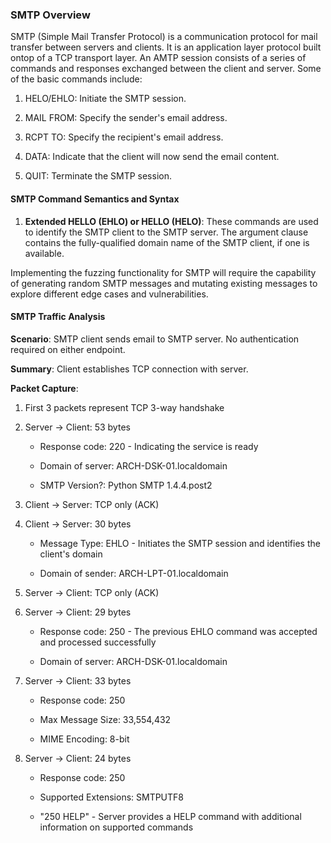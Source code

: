 ### SMTP Overview

SMTP (Simple Mail Transfer Protocol) is a communication protocol for mail transfer between servers and clients. It is an application layer protocol built ontop of a TCP transport layer. An AMTP session consists of a series of commands and responses exchanged between the client and server. Some of the basic commands include:

1. HELO/EHLO: Initiate the SMTP session.

2. MAIL FROM: Specify the sender's email address.

3. RCPT TO: Specify the recipient's email address.

4. DATA: Indicate that the client will now send the email content. 

5. QUIT: Terminate the SMTP session.



#### SMTP Command Semantics and Syntax

1. **Extended HELLO (EHLO) or HELLO (HELO)**: These commands are used to identify the SMTP client to the SMTP server. The argument clause contains the fully-qualified domain name of the SMTP client, if one is available. 



Implementing the fuzzing functionality for SMTP will require the capability of generating random SMTP messages and mutating existing messages to explore different edge cases and vulnerabilities. 

#### SMTP Traffic Analysis

**Scenario**: SMTP client sends email to SMTP server. No authentication required on either endpoint.

**Summary**: Client establishes TCP connection with server.

**Packet Capture**: 

1. First 3 packets represent TCP 3-way handshake

2. Server -> Client: 53 bytes
   
   * Response code: 220 - Indicating the service is ready
   
   * Domain of server: ARCH-DSK-01.localdomain
   
   * SMTP Version?: Python SMTP 1.4.4.post2

3. Client -> Server: TCP only (ACK)

4. Client -> Server: 30 bytes
   
   * Message Type: EHLO - Initiates the SMTP session and identifies the client's domain
   
   * Domain of sender: ARCH-LPT-01.localdomain

5. Server -> Client: TCP only (ACK)

6. Server -> Client: 29 bytes
   
   * Response code: 250 - The previous EHLO command was accepted and processed successfully
   
   * Domain of server: ARCH-DSK-01.localdomain

7. Server -> Client: 33 bytes
   
   * Response code: 250
   
   * Max Message Size: 33,554,432
   
   * MIME Encoding: 8-bit

8. Server -> Client: 24 bytes
   
   * Response code: 250
   
   * Supported Extensions: SMTPUTF8
   
   * "250 HELP" - Server provides a HELP command with additional information on supported commands

